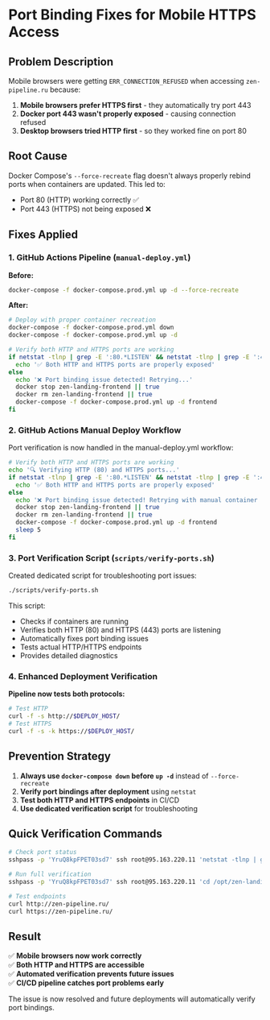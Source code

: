 # Port Binding Fixes for Mobile HTTPS Access

## Problem Description

Mobile browsers were getting `ERR_CONNECTION_REFUSED` when accessing `zen-pipeline.ru` because:

1. **Mobile browsers prefer HTTPS first** - they automatically try port 443
2. **Docker port 443 wasn't properly exposed** - causing connection refused
3. **Desktop browsers tried HTTP first** - so they worked fine on port 80

## Root Cause

Docker Compose's `--force-recreate` flag doesn't always properly rebind ports when containers are updated. This led to:
- Port 80 (HTTP) working correctly ✅
- Port 443 (HTTPS) not being exposed ❌

## Fixes Applied

### 1. GitHub Actions Pipeline (`manual-deploy.yml`)

**Before:**
```bash
docker-compose -f docker-compose.prod.yml up -d --force-recreate
```

**After:**
```bash
# Deploy with proper container recreation
docker-compose -f docker-compose.prod.yml down
docker-compose -f docker-compose.prod.yml up -d

# Verify both HTTP and HTTPS ports are working
if netstat -tlnp | grep -E ':80.*LISTEN' && netstat -tlnp | grep -E ':443.*LISTEN'; then
  echo '✅ Both HTTP and HTTPS ports are properly exposed'
else
  echo '❌ Port binding issue detected! Retrying...'
  docker stop zen-landing-frontend || true
  docker rm zen-landing-frontend || true
  docker-compose -f docker-compose.prod.yml up -d frontend
fi
```

### 2. GitHub Actions Manual Deploy Workflow

Port verification is now handled in the manual-deploy.yml workflow:
```bash
# Verify both HTTP and HTTPS ports are working
echo '🔍 Verifying HTTP (80) and HTTPS ports...'
if netstat -tlnp | grep -E ':80.*LISTEN' && netstat -tlnp | grep -E ':443.*LISTEN'; then
  echo '✅ Both HTTP and HTTPS ports are properly exposed'
else
  echo '❌ Port binding issue detected! Retrying with manual container restart...'
  docker stop zen-landing-frontend || true
  docker rm zen-landing-frontend || true
  docker-compose -f docker-compose.prod.yml up -d frontend
  sleep 5
fi
```

### 3. Port Verification Script (`scripts/verify-ports.sh`)

Created dedicated script for troubleshooting port issues:
```bash
./scripts/verify-ports.sh
```

This script:
- Checks if containers are running
- Verifies both HTTP (80) and HTTPS (443) ports are listening
- Automatically fixes port binding issues
- Tests actual HTTP/HTTPS endpoints
- Provides detailed diagnostics

### 4. Enhanced Deployment Verification

**Pipeline now tests both protocols:**
```bash
# Test HTTP
curl -f -s http://$DEPLOY_HOST/
# Test HTTPS
curl -f -s -k https://$DEPLOY_HOST/
```

## Prevention Strategy

1. **Always use `docker-compose down` before `up -d`** instead of `--force-recreate`
2. **Verify port bindings after deployment** using `netstat`
3. **Test both HTTP and HTTPS endpoints** in CI/CD
4. **Use dedicated verification script** for troubleshooting

## Quick Verification Commands

```bash
# Check port status
sshpass -p 'YruQ8kpFPET03sd7' ssh root@95.163.220.11 'netstat -tlnp | grep -E ":80|:443"'

# Run full verification
sshpass -p 'YruQ8kpFPET03sd7' ssh root@95.163.220.11 'cd /opt/zen-landing && bash scripts/verify-ports.sh'

# Test endpoints
curl http://zen-pipeline.ru/
curl https://zen-pipeline.ru/
```

## Result

✅ **Mobile browsers now work correctly**  
✅ **Both HTTP and HTTPS are accessible**  
✅ **Automated verification prevents future issues**  
✅ **CI/CD pipeline catches port problems early**

The issue is now resolved and future deployments will automatically verify port bindings.